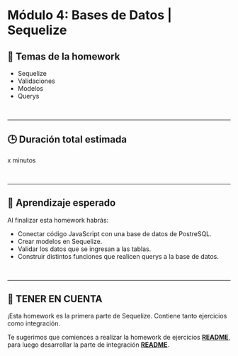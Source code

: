 # **Módulo 4: Bases de Datos | Sequelize**

## **📌 Temas de la homework**

-  Sequelize
-  Validaciones
-  Modelos
-  Querys

<br />

---

## **🕒 Duración total estimada**

x minutos

<br />

---

## **🔎 Aprendizaje esperado**

Al finalizar esta homework habrás:

-  Conectar código JavaScript con una base de datos de PostreSQL.
-  Crear modelos en Sequelize.
-  Validar los datos que se ingresan a las tablas.
-  Construir distintos funciones que realicen querys a la base de datos.

<br />

---

## **📎 TENER EN CUENTA**

¡Esta homework es la primera parte de Sequelize. Contiene tanto ejercicios como integración.

Te sugerimos que comiences a realizar la homework de ejercicios [**README**](./01%20-%20Exercises/README.md), para luego desarrollar la parte de integración [**README**](./02%20-%20Integration/README.md).

